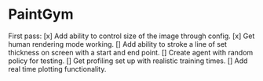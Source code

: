 # PaintGym

First pass:
[x] Add ability to control size of the image through config.
[x] Get human rendering mode working.
[] Add ability to stroke a line of set thickness on screen with a start and end point.
[] Create agent with random policy for testing.
[] Get profiling set up with realistic training times.
[] Add real time plotting functionality.